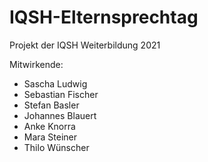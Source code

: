 # IQSH-Elternsprechtag

Projekt der IQSH Weiterbildung 2021

Mitwirkende:
  * Sascha Ludwig
  * Sebastian Fischer
  * Stefan Basler
  * Johannes Blauert
  * Anke Knorra
  * Mara Steiner
  * Thilo Wünscher
